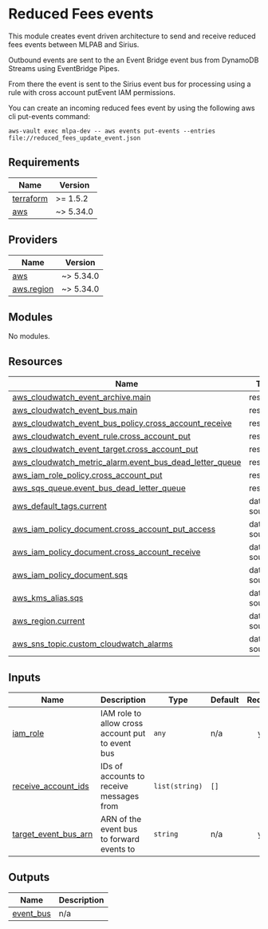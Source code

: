 # Reduced Fees events

This module creates event driven architecture to send and receive reduced fees events between MLPAB and Sirius.

Outbound events are sent to the an Event Bridge event bus from DynamoDB Streams using EventBridge Pipes.

From there the event is sent to the Sirius event bus for processing using a rule with cross account putEvent IAM permissions.

You can create an incoming reduced fees event by using the following aws cli put-events command:

```shell
aws-vault exec mlpa-dev -- aws events put-events --entries file://reduced_fees_update_event.json
```

## Requirements

| Name                                                                      | Version   |
|---------------------------------------------------------------------------|-----------|
| <a name="requirement_terraform"></a> [terraform](#requirement\_terraform) | >= 1.5.2  |
| <a name="requirement_aws"></a> [aws](#requirement\_aws)                   | ~> 5.34.0 |

## Providers

| Name                                                                   | Version   |
|------------------------------------------------------------------------|-----------|
| <a name="provider_aws"></a> [aws](#provider\_aws)                      | ~> 5.34.0 |
| <a name="provider_aws.region"></a> [aws.region](#provider\_aws.region) | ~> 5.34.0 |

## Modules

No modules.

## Resources

| Name                                                                                                                                                             | Type        |
|------------------------------------------------------------------------------------------------------------------------------------------------------------------|-------------|
| [aws_cloudwatch_event_archive.main](https://registry.terraform.io/providers/hashicorp/aws/latest/docs/resources/cloudwatch_event_archive)                        | resource    |
| [aws_cloudwatch_event_bus.main](https://registry.terraform.io/providers/hashicorp/aws/latest/docs/resources/cloudwatch_event_bus)                                | resource    |
| [aws_cloudwatch_event_bus_policy.cross_account_receive](https://registry.terraform.io/providers/hashicorp/aws/latest/docs/resources/cloudwatch_event_bus_policy) | resource    |
| [aws_cloudwatch_event_rule.cross_account_put](https://registry.terraform.io/providers/hashicorp/aws/latest/docs/resources/cloudwatch_event_rule)                 | resource    |
| [aws_cloudwatch_event_target.cross_account_put](https://registry.terraform.io/providers/hashicorp/aws/latest/docs/resources/cloudwatch_event_target)             | resource    |
| [aws_cloudwatch_metric_alarm.event_bus_dead_letter_queue](https://registry.terraform.io/providers/hashicorp/aws/latest/docs/resources/cloudwatch_metric_alarm)   | resource    |
| [aws_iam_role_policy.cross_account_put](https://registry.terraform.io/providers/hashicorp/aws/latest/docs/resources/iam_role_policy)                             | resource    |
| [aws_sqs_queue.event_bus_dead_letter_queue](https://registry.terraform.io/providers/hashicorp/aws/latest/docs/resources/sqs_queue)                               | resource    |
| [aws_default_tags.current](https://registry.terraform.io/providers/hashicorp/aws/latest/docs/data-sources/default_tags)                                          | data source |
| [aws_iam_policy_document.cross_account_put_access](https://registry.terraform.io/providers/hashicorp/aws/latest/docs/data-sources/iam_policy_document)           | data source |
| [aws_iam_policy_document.cross_account_receive](https://registry.terraform.io/providers/hashicorp/aws/latest/docs/data-sources/iam_policy_document)              | data source |
| [aws_iam_policy_document.sqs](https://registry.terraform.io/providers/hashicorp/aws/latest/docs/data-sources/iam_policy_document)                                | data source |
| [aws_kms_alias.sqs](https://registry.terraform.io/providers/hashicorp/aws/latest/docs/data-sources/kms_alias)                                                    | data source |
| [aws_region.current](https://registry.terraform.io/providers/hashicorp/aws/latest/docs/data-sources/region)                                                      | data source |
| [aws_sns_topic.custom_cloudwatch_alarms](https://registry.terraform.io/providers/hashicorp/aws/latest/docs/data-sources/sns_topic)                               | data source |

## Inputs

| Name                                                                                                 | Description                                      | Type           | Default | Required |
|------------------------------------------------------------------------------------------------------|--------------------------------------------------|----------------|---------|:--------:|
| <a name="input_iam_role"></a> [iam\_role](#input\_iam\_role)                                         | IAM role to allow cross account put to event bus | `any`          | n/a     |   yes    |
| <a name="input_receive_account_ids"></a> [receive\_account\_ids](#input\_receive\_account\_ids)      | IDs of accounts to receive messages from         | `list(string)` | `[]`    |    no    |
| <a name="input_target_event_bus_arn"></a> [target\_event\_bus\_arn](#input\_target\_event\_bus\_arn) | ARN of the event bus to forward events to        | `string`       | n/a     |   yes    |

## Outputs

| Name                                                              | Description |
|-------------------------------------------------------------------|-------------|
| <a name="output_event_bus"></a> [event\_bus](#output\_event\_bus) | n/a         |
